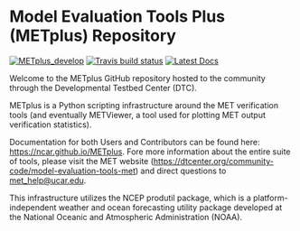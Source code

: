 Model Evaluation Tools Plus (METplus) Repository
================================================

<!-- Start of Badges -->
[![METplus_develop](https://img.shields.io/badge/METplus-develop%20branch-blue)](#)
[![Travis build status](https://travis-ci.org/NCAR/METplus.svg?branch=develop)](https://travis-ci.org/NCAR/METplus)
[![Latest Docs](https://img.shields.io/badge/docs-latest-brightgreen.svg)](https://ncar.github.io/METplus/)

<!--
[![Travis NCAR_masterv3.0 build_status](https://travis-ci.org/NCAR/METplus.svg?branch=master_v3.0)](https://travis-ci.org/NCAR/METplus)
-->

Welcome to the METplus GitHub repository hosted to the community through
the Developmental Testbed Center (DTC).

METplus is a Python scripting infrastructure around the MET verification tools
(and eventually METViewer, a tool used for plotting MET output verification statistics).

Documentation for both Users and Contributors can be found here: https://ncar.github.io/METplus.
Fore more information about the entire suite of tools, please visit the MET website
(https://dtcenter.org/community-code/model-evaluation-tools-met) and direct questions
to met_help@ucar.edu.

This infrastructure utilizes the NCEP produtil package, which is a platform-independent
weather and ocean forecasting utility package developed at the National Oceanic
and Atmospheric Administration (NOAA).
